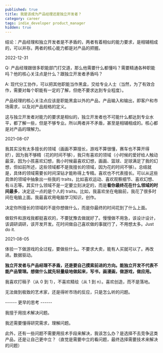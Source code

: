 ```yaml
---
published: true
title: 我是该成为产品经理还是独立开发者？
category: career
tags: indie_developer product_manager
hidden: true
---
```


结论：产品经理和独立开发者是不矛盾的，两者有着相似的能力要求，是相辅相成的，可以并存。两者的核心能力都是对产品的把握。

2022-12-31

Q: 产品经理跟很多职能部门打交道，那么他需要什么都懂吗？需要精通各种职能吗？他的核心关注点是什么？跟独立开发者矛盾吗？

A: 现代分工协作，可以把其他职能当作黑盒，交给专业人士（当然，为了有效合作，需要对每个职能有一定的了解，但绝不要求达到专业程度）。

产品经理的核心关注点应该是职能黑盒以外的产品，产品输入和输出，即客户和市场需求，以及对产品规格的定义。

这与独立开发者对能力的要求是相似的，独立开发者也不可能什么都达到专业水平，都了解一些，但是不够专业。所以两者并不矛盾，甚至是相辅相成的。核心都是对产品的理解力。

2021-08-07

我其实没有太多擅长的领域（画画不算擅长，游戏不算很懂，赛车也不算开得好），因为我不够精（花的时间不够），我只有喜欢的领域（小时候的爱好给人触动最深，因为小孩喜欢幻想，我小时候最喜欢幻想，画画、篮球、足球满足了我的幻想，但如前所述，这些领域都不是我擅长的领域，因为花的时间不够）。总结就是，具体的领域需要长时间深钻才能称得上专精。喜欢也不代表擅长。可以从这些具体的领域中抽象出一些我的 traits，比如喜欢运动、喜欢观察细节、喜欢幻想、有斗志等。其实什么领域不是一定要立刻决定的，而是**看你最终花在什么领域的时间最多**，决定这一点的是个人的 traits。比如，我喜欢坐在电脑前，我花了很多时间在电脑上面。我最喜欢用电脑学习知识，创作。

决定你所擅长的领域的不是你想做什么，而是你最终的时间花到了什么上面。

做软件和游戏我都挺喜欢的，不要犹豫去做就好了。慢慢做不用急，该设计设计，该调研调研，该开发开发。花时间做自己喜欢做的事就行了，不用想太多。Just do it.

2021-08-05

体验一下做游戏的全过程，要做些什么。不要求大卖，能有人买就可以了。再改进。数据驱动。

**独立开发者与产品经理不矛盾，还是要自己摸索前进的方向。能独立开发不代表不能产品管理。想做什么就先轻量级地做起来，写书，画漫画，做游戏，做应用。**

我喜欢打稿子（从 0 到 1），不喜欢精绘（从 1 到 n）。喜欢创造，而不是落地。

无法做到极致的艺术家，还是得听市场的反应，只是怎么听的问题。

------ 更早的思考 ------

我擅于用技术解决问题。

我还需要懂得研究需求，理解问题。

此外，还有一些问题不需要用技术手段来解决，我该怎么办？是选择不去竞争这类产品，还是让自己更中立？（直觉是需要中立的看问题，最终选择需要技术来解决的问题）
